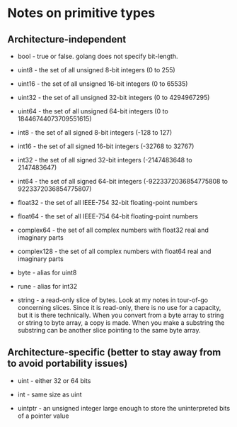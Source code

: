 # Notes on primitive types

## Architecture-independent

* bool - true or false. golang does not specify bit-length.

* uint8 - the set of all unsigned 8-bit integers (0 to 255)
* uint16 - the set of all unsigned 16-bit integers (0 to 65535)
* uint32 - the set of all unsigned 32-bit integers (0 to 4294967295)
* uint64 - the set of all unsigned 64-bit integers (0 to 18446744073709551615)

* int8 - the set of all signed 8-bit integers (-128 to 127)
* int16 - the set of all signed 16-bit integers (-32768 to 32767)
* int32 - the set of all signed 32-bit integers (-2147483648 to 2147483647)
* int64 - the set of all signed 64-bit integers (-9223372036854775808 to 9223372036854775807)

* float32 - the set of all IEEE-754 32-bit floating-point numbers
* float64 - the set of all IEEE-754 64-bit floating-point numbers

* complex64 - the set of all complex numbers with float32 real and imaginary parts
* complex128 - the set of all complex numbers with float64 real and imaginary parts

* byte - alias for uint8
* rune - alias for int32

* string - a read-only slice of bytes. Look at my notes in tour-of-go concerning slices. Since
  it is read-only, there is no use for a capacity, but it is there technically. When you convert
  from a byte array to string or string to byte array, a copy is made. When you make a substring
  the substring can be another slice pointing to the same byte array.

## Architecture-specific (better to stay away from to avoid portability issues)

* uint - either 32 or 64 bits

* int - same size as uint

* uintptr - an unsigned integer large enough to store the uninterpreted bits of a pointer value
